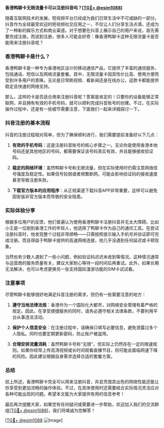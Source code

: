 **香港鸭聊卡无限流量卡可以注册抖音吗？[[TG💪+ @esim1088](https://t.me/s/esim1088)]**

随着互联网技术的发展，短视频平台已经成为我们日常生活中不可或缺的一部分。抖音作为全球最受欢迎的短视频社交应用之一，不仅让人们分享生活点滴，还成为了一种新的娱乐方式和商业渠道。对于想要在抖音上展示自己的用户来说，首先需要完成注册。而说到注册，很多人可能会好奇：像香港鸭聊卡这种无限流量卡是否能用来注册抖音呢？

### 香港鸭聊卡是什么？

香港鸭聊卡是一种专为香港地区设计的移动通信产品，它提供了丰富的通信服务，包括通话、短信以及网络流量套餐。其中，无限流量卡因其性价比高、使用方便而受到许多用户的青睐。无论是日常刷视频、看新闻还是在线办公，这款卡都能提供稳定且快速的网络支持。

那么，这样的卡是否适合用来注册抖音呢？答案是肯定的！只要你的设备能够正常联网，并且拥有有效的手机号码，就可以顺利完成抖音账号的创建。不过，在实际操作过程中，还是有一些细节需要注意，下面我们一起来详细探讨一下。

### 抖音注册的基本流程

抖音的注册过程相对简单，但为了确保顺利进行，我们需要提前准备好以下几点：

1. **有效的手机号码**：这是注册抖音账号的核心步骤之一。无论你是使用香港本地号码还是其他地区的号码，都需要保证该号码真实有效，并且能够接收验证码。
   
2. **稳定的网络环境**：虽然鸭聊卡号称无限流量，但在实际使用时仍需注意网络信号强度及稳定性。如果信号较弱或者频繁断网，可能会影响验证码的接收速度甚至导致注册失败。

3. **下载官方版本的应用程序**：从正规渠道下载抖音APP非常重要，这样可以避免因安装非官方版本而导致的安全隐患。

### 实际体验分享

根据多位用户的反馈，他们普遍认为使用香港鸭聊卡注册抖音并无太大障碍。比如小王是一位刚到香港工作的年轻人，他选择了鸭聊卡作为自己的通讯工具。在尝试注册抖音时，他发现整个过程非常顺畅——只需按照提示输入手机号并验证即可完成注册。而且得益于鸭聊卡提供的高速网络连接，他几乎没遇到任何延迟或卡顿现象。

当然也有少数人遇到了一些小问题，例如验证码迟迟未收到等情况。这种情况通常与运营商的服务质量有关，建议大家耐心等待一段时间后再重试。此外，如果长期无法解决，也可以考虑更换另一张支持国际漫游功能的SIM卡试试看。

### 注意事项

尽管鸭聊卡能够很好地满足抖音注册的需求，但仍有一些需要注意的地方：

1. **遵守当地法律法规**：香港作为一个国际化大都市，对网络安全管理有着严格的规定。因此，在享受便捷服务的同时，请务必遵守相关法律条款，不要利用平台从事违法活动。

2. **保护个人信息安全**：在注册过程中，请确保只填写必要信息，避免泄露过多个人隐私。同时也要定期更新密码，防止账户被盗用。

3. **合理安排流量消耗**：虽然鸭聊卡号称“无限”，但实际上仍然存在一定的限速规则。如果你经常上传高清视频或长时间观看直播节目，则可能会面临网速下降的风险。因此建议根据自身需求选择合适的套餐方案。

### 总结

综上所述，香港鸭聊卡完全可以用来注册抖音，并且凭借其出色的网络性能还能让你享受到更加流畅的操作体验。不过，在具体使用时还需要结合实际情况灵活应对各种可能出现的问题。希望本文能为大家提供有用的信息参考！

最后再次提醒大家，如果您有任何疑问或需要进一步帮助，欢迎加入我们的交流群组[[TG💪+ @esim1088](https://t.me/s/esim1088)]，我们将竭诚为您解答！ 

[[TG💪+ @esim1088](https://t.me/s/esim1088) ![Image](https://i.postimg.cc/4NQfJmqS/Snipaste-2025-05-13-00-14-12.png)]